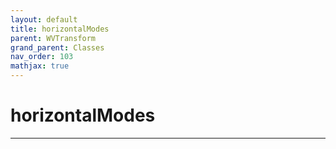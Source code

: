 ```yaml
---
layout: default
title: horizontalModes
parent: WVTransform
grand_parent: Classes
nav_order: 103
mathjax: true
---
```


#  horizontalModes




---

